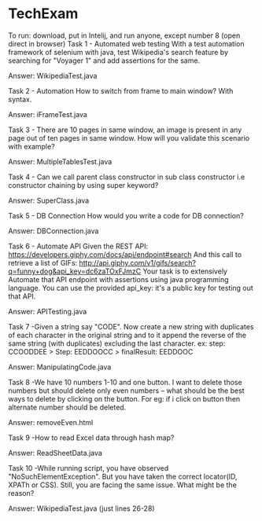# TechExam

To run: download, put in Intelij, and run anyone, except number 8 (open direct in browser)
Task 1 - Automated web testing 
With a test automation framework of selenium with java, test Wikipedia's search feature by searching for "Voyager 1" and add assertions for the same.

Answer: WikipediaTest.java
 
Task 2 - Automation 
How to switch from frame to main window? With syntax.

Answer: iFrameTest.java
 
Task 3 - There are 10 pages in same window, an image is present in any page out of ten pages in same window. How will you validate this scenario with example?

Answer: MultipleTablesTest.java
 
Task 4 - Can we call parent class constructor in sub class constructor i.e constructor chaining by using super keyword?

Answer: SuperClass.java
 
Task 5 - DB Connection
How would you write a code for DB connection?

Answer: DBConnection.java
 
Task 6 - Automate API 
Given the REST API: https://developers.giphy.com/docs/api/endpoint#search
And this call to retrieve a list of GIFs: http://api.giphy.com/v1/gifs/search?q=funny+dog&api_key=dc6zaTOxFJmzC
Your task is to extensively Automate that API endpoint with assertions using java programming language. You can use the provided api_key: it's a public key for testing out that API.

Answer: APITesting.java
 
Task 7 -Given a string say "CODE". Now create a new string with duplicates of each character in the original string and to it append the reverse of the same string (with duplicates) excluding the last character.
ex: step: CCOODDEE > Step: EEDDOOCC > finalResult: EEDDOOC

Answer: ManipulatingCode.java
 
Task 8 -We have 10 numbers 1-10 and one button. I want to delete those numbers but should delete only even numbers – what should be the best ways to delete by clicking on the button.
For eg: if i click on button then alternate number should be deleted.

Answer: removeEven.html
 
Task 9 -How to read Excel data through hash map?

Answer: ReadSheetData.java
 
Task 10 -While running script, you have observed "NoSuchElementException". But you have taken the correct locator(ID, XPATh or CSS). Still, you are facing the same issue. What might be the reason?

Answer: WikipediaTest.java (just lines 26-28)
